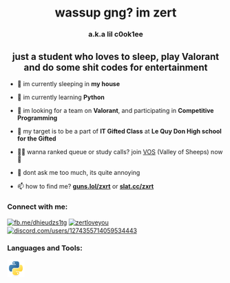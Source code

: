 <h1 align="center">wassup gng? im zert</h1>
<h3 align="center">a.k.a lil c0ok1ee</h1>
<h2 align="center">just a student who loves to sleep, play Valorant and do some shit codes for entertainment</h3>

- 🔭 im currently sleeping in **my house**

- 🌱 im currently learning **Python**

- 👯 im looking for a team on **Valorant**, and participating in **Competitive Programming**

- 🤝 my target is to be a part of **IT Gifted Class** at **Le Quy Don High school for the Gifted**

- 👨‍💻 wanna ranked queue or study calls? join [VOS](discord.gg/vos) (Valley of Sheeps) now💞

- 💬 dont ask me too much, its quite annoying

- 📫 how to find me? [**guns.lol/zxrt**](guns.lol/zxrt) or [**slat.cc/zxrt**](slat.cc/zxrt)

<h3 align="left">Connect with me:</h3>
<p align="left">
<a href="https://fb.com/fb.me/dhieudzs1tg" target="blank"><img align="center" src="https://raw.githubusercontent.com/rahuldkjain/github-profile-readme-generator/master/src/images/icons/Social/facebook.svg" alt="fb.me/dhieudzs1tg" height="30" width="40" /></a>
<a href="https://instagram.com/zertloveyou" target="blank"><img align="center" src="https://raw.githubusercontent.com/rahuldkjain/github-profile-readme-generator/master/src/images/icons/Social/instagram.svg" alt="zertloveyou" height="30" width="40" /></a>
<a href="https://discord.gg/discord.com/users/1274355714059534443" target="blank"><img align="center" src="https://raw.githubusercontent.com/rahuldkjain/github-profile-readme-generator/master/src/images/icons/Social/discord.svg" alt="discord.com/users/1274355714059534443" height="30" width="40" /></a>
</p>

<h3 align="left">Languages and Tools:</h3> <img src="https://raw.githubusercontent.com/devicons/devicon/master/icons/python/python-original.svg" alt="python" width="40" height="40"/> </a> <a href="https://www.typescriptlang.org/" target="_blank" rel="noreferrer"> 
